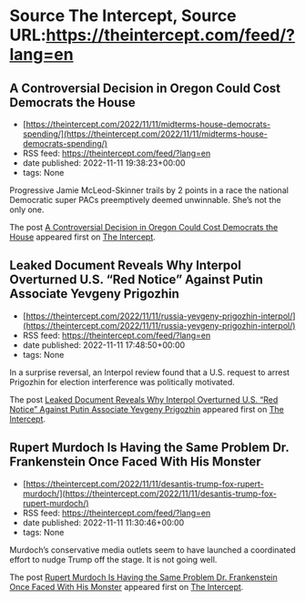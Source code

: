 # Source The Intercept, Source URL:https://theintercept.com/feed/?lang=en

## A Controversial Decision in Oregon Could Cost Democrats the House
 - [https://theintercept.com/2022/11/11/midterms-house-democrats-spending/](https://theintercept.com/2022/11/11/midterms-house-democrats-spending/)
 - RSS feed: https://theintercept.com/feed/?lang=en
 - date published: 2022-11-11 19:38:23+00:00
 - tags: None

<p>Progressive Jamie McLeod-Skinner trails by 2 points in a race the national Democratic super PACs preemptively deemed unwinnable. She’s not the only one.</p>
<p>The post <a href="https://theintercept.com/2022/11/11/midterms-house-democrats-spending/" rel="nofollow">A Controversial Decision in Oregon Could Cost Democrats the House</a> appeared first on <a href="https://theintercept.com" rel="nofollow">The Intercept</a>.</p>

## Leaked Document Reveals Why Interpol Overturned U.S. “Red Notice” Against Putin Associate Yevgeny Prigozhin
 - [https://theintercept.com/2022/11/11/russia-yevgeny-prigozhin-interpol/](https://theintercept.com/2022/11/11/russia-yevgeny-prigozhin-interpol/)
 - RSS feed: https://theintercept.com/feed/?lang=en
 - date published: 2022-11-11 17:48:50+00:00
 - tags: None

<p>In a surprise reversal, an Interpol review found that a U.S. request to arrest Prigozhin for election interference was politically motivated.</p>
<p>The post <a href="https://theintercept.com/2022/11/11/russia-yevgeny-prigozhin-interpol/" rel="nofollow">Leaked Document Reveals Why Interpol Overturned U.S. “Red Notice” Against Putin Associate Yevgeny Prigozhin</a> appeared first on <a href="https://theintercept.com" rel="nofollow">The Intercept</a>.</p>

## Rupert Murdoch Is Having the Same Problem Dr. Frankenstein Once Faced With His Monster
 - [https://theintercept.com/2022/11/11/desantis-trump-fox-rupert-murdoch/](https://theintercept.com/2022/11/11/desantis-trump-fox-rupert-murdoch/)
 - RSS feed: https://theintercept.com/feed/?lang=en
 - date published: 2022-11-11 11:30:46+00:00
 - tags: None

<p>Murdoch’s conservative media outlets seem to have launched a coordinated effort to nudge Trump off the stage. It is not going well.</p>
<p>The post <a href="https://theintercept.com/2022/11/11/desantis-trump-fox-rupert-murdoch/" rel="nofollow">Rupert Murdoch Is Having the Same Problem Dr. Frankenstein Once Faced With His Monster</a> appeared first on <a href="https://theintercept.com" rel="nofollow">The Intercept</a>.</p>
